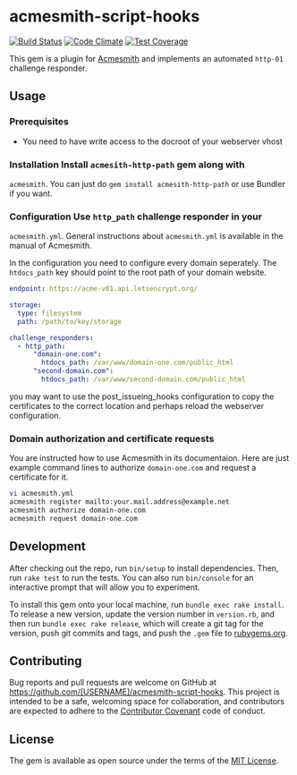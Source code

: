 # acmesmith-script-hooks

[![Build Status](https://travis-ci.org/mipmip/acmesmith-script-hooks.svg?branch=master)](https://travis-ci.org/mipmip/acmesmith-script-hooks)
[![Code Climate](https://codeclimate.com/github/mipmip/acmesmith-script-hooks/badges/gpa.svg)](https://codeclimate.com/github/mipmip/acmesmith-script-hooks)
[![Test Coverage](https://codeclimate.com/github/mipmip/acmesmith-script-hooks/badges/coverage.svg)](https://codeclimate.com/github/mipmip/acmesmith-script-hooks/coverage)

This gem is a plugin for [Acmesmith](https://github.com/sorah/acmesmith)
and implements an automated `http-01` challenge responder.

## Usage

### Prerequisites
- You need to have write access to the docroot of your webserver vhost

### Installation Install `acmesith-http-path` gem along with
`acmesmith`. You can just do `gem install acmesith-http-path` or use
Bundler if you want.

### Configuration Use `http_path` challenge responder in your
`acmesmith.yml`. General instructions about `acmesmith.yml` is available
in the manual of Acmesmith.

In the configuration you need to configure every domain seperately. The
`htdocs_path` key should point to the root path of your domain website.

```yaml
endpoint: https://acme-v01.api.letsencrypt.org/

storage:
  type: filesystem
  path: /path/to/key/storage

challenge_responders:
  - http_path:
      "domain-one.com":
        htdocs_path: /var/www/domain-one.com/public_html
      "second-domain.com":
        htdocs_path: /var/www/second-domain.com/public_html
```

you may want to use the post_issueing_hooks configuration to copy
the certificates to the correct location and perhaps reload the webserver
configuration.

### Domain authorization and certificate requests

You are instructed how to use Acmesmith in its documentaion. Here are
just example command lines to authorize `domain-one.com` and request a
certificate for it.

```sh
vi acmesmith.yml
acmesmith register mailto:your.mail.address@example.net
acmesmith authorize domain-one.com
acmesmith request domain-one.com
```

## Development

After checking out the repo, run `bin/setup` to install dependencies. Then, run `rake test` to run the tests. You can also run `bin/console` for an interactive prompt that will allow you to experiment.

To install this gem onto your local machine, run `bundle exec rake install`. To release a new version, update the version number in `version.rb`, and then run `bundle exec rake release`, which will create a git tag for the version, push git commits and tags, and push the `.gem` file to [rubygems.org](https://rubygems.org).

## Contributing

Bug reports and pull requests are welcome on GitHub at https://github.com/[USERNAME]/acmesmith-script-hooks. This project is intended to be a safe, welcoming space for collaboration, and contributors are expected to adhere to the [Contributor Covenant](http://contributor-covenant.org) code of conduct.

## License

The gem is available as open source under the terms of the [MIT License](http://opensource.org/licenses/MIT).

